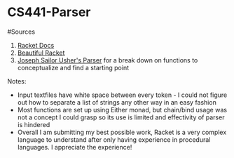 # CS441-Parser

#Sources
1. [Racket Docs](https://docs.racket-lang.org/reference/index.html)
2. [Beautiful Racket](https://beautifulracket.com/)
3. [Joseph Sailor Usher's Parser](https://github.com/Joseph-Sailor-Usher/CS-441-Parser) for a break down on functions to conceptualize and find a starting point

Notes: 
- Input textfiles have white space between every token - I could not figure out how to separate a list of strings any other way in an easy fashion
- Most functions are set up using Either monad, but chain/bind usage was not a concept I could grasp so its use is limited and effectivity of parser is hindered
- Overall I am submitting my best possible work, Racket is a very complex language to understand after only having experience in procedural languages. I appreciate the experience!
